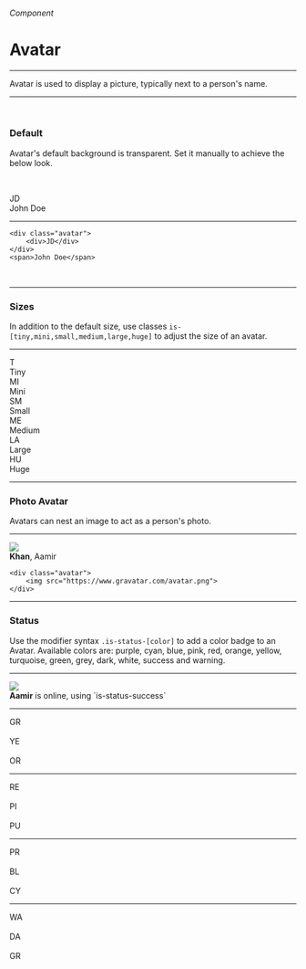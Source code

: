 <h6 class="is-uppercase is-dimmed has-text-weight-medium is-size-6 is-size-7-mobile">Component</h6>
<h1 class="title is-family-secondary is-size-2-mobile">Avatar</h1>
<hr class="is-visible is-size-3">
<p class="is-size-4 has-text-dark">
    <span class="has-text-weight-semibold">Avatar</span> is used to display a picture, typically next to a person's name.
</p>
<hr class="is-visible is-size-3"><br>

<h3 class="title is-family-primary">Default</h3>

Avatar's default background is transparent. Set it manually to achieve the below look.

<br><div class="box is-raised is-medium is-marginless is-radiusless-b">
    <div class="avatar"><div>JD</div></div><span class="subtitle has-text-dark is-5">John Doe</span>
</div>
<hr class="is-marginless is-visible">

    <div class="avatar">
        <div>JD</div>
    </div>
    <span>John Doe</span>
<br>

<hr class="is-size-1 is-visible">

<h3 class="title is-family-primary">Sizes</h3>

In addition to the default size, use classes `is-[tiny,mini,small,medium,large,huge]` to adjust the size of an avatar.
<hr class="is-small">
<div class="box is-raised py-6">
    <div class="level">
        <div class="level-item has-text-left"><div class="avatar is-tiny"><div class="has-background-green-lighter">T</div></div><span class="is-size-7">Tiny</span></div>
        <div class="level-item has-text-left"><div class="avatar is-mini"><div class="has-background-red-lighter">MI</div></div><span class="is-size-7">Mini</span></div>
        <div class="level-item has-text-left"><div class="avatar is-small"><div class="has-background-blue-lighter">SM</div></div><span class="is-size-7">Small</span></div>
        <div class="level-item"><div class="avatar is-medium"><div class="has-background-secondary-lighter">ME</div></div><span class="is-size-6">Medium</span></div>
        <div class="level-item"><div class="avatar is-large"><div class="has-background-primary-lighter">LA</div></div><span class="is-size-5">Large</span></div>
        <div class="level-item"><div class="avatar is-huge"><div>HU</div></div><span class="is-size-3">Huge</span></div>
    </div>
</div>

<hr class="is-visible is-size-1">

<h3 class="title is-family-primary">Photo Avatar</h3>

Avatars can nest an image to act as a person's photo.

<hr class="is-small">

<div class="box is-raised is-medium is-marginless is-radiusless-b">
    <div class="avatar is-large"><img src="https://cdn.bollywoodmdb.com/resource/image1/5a83e7a99221e_aamir-khan-celebrates-valentine-s-day-by-listening-to-pehla-nasha.jpg"></div>
    <span class="subtitle is-4"><strong>Khan</strong>, Aamir</span>
</div>

    <div class="avatar">
        <img src="https://www.gravatar.com/avatar.png">
    </div>
<hr class="is-size-1 is-visible">

<h3 class="title is-family-primary">Status</h3>

Use the modifier syntax `.is-status-[color]` to add a color badge to an Avatar. Available colors are: <span class="has-text-purple">purple</span>, <span class="has-text-cyan">cyan</span>, <span class="has-text-blue">blue</span>, <span class="has-text-pink">pink</span>, <span class="has-text-red">red</span>, <span class="has-text-orange">orange</span>, <span class="has-text-yellow">yellow</span>, <span class="has-text-turquoise">turquoise</span>, <span class="has-text-green">green</span>, <span class="has-text-grey">grey</span>, <span class="has-text-dark">dark</span>, white, success and warning.

<hr class="is-small">

<div class="box is-raised is-large is-marginless is-backgroundless has-text-centered">
    <div class="avatar is-status-success is-large"><img src="https://cdn.bollywoodmdb.com/resource/image1/5a83e7a99221e_aamir-khan-celebrates-valentine-s-day-by-listening-to-pehla-nasha.jpg"></div>
    <span class="subtitle is-4"><strong>Aamir</strong> is online, using `is-status-success`</span>
    <hr class="is-visible is-soft is-size-2">
    <div class="avatar is-status-green is-large mr-5"><div>GR</div></div>
    &nbsp;
    <div class="avatar is-status-yellow is-large mr-5"><div>YE</div></div>
    &nbsp;
    <div class="avatar is-status-orange is-large"><div>OR</div></div>
    <hr>
    <div class="avatar is-status-red is-medium mr-5"><div>RE</div></div>
    &nbsp;
    <div class="avatar is-status-pink is-medium mr-5"><div>PI</div></div>
    &nbsp;
    <div class="avatar is-status-purple is-medium"><div>PU</div></div>
    <hr>
    <div class="avatar is-status-primary mr-5"><div>PR</div></div>
    &nbsp;
    <div class="avatar is-status-blue mr-5"><div>BL</div></div>
    &nbsp;
    <div class="avatar is-status-cyan"><div>CY</div></div>
    <hr>
    <div class="avatar is-status-warning is-small mr-4"><div>WA</div></div>
    &nbsp;
    <div class="avatar is-status-dark is-small mr-4"><div>DA</div></div>
    &nbsp;
    <div class="avatar is-status-grey is-small"><div>GR</div></div>
</div>
